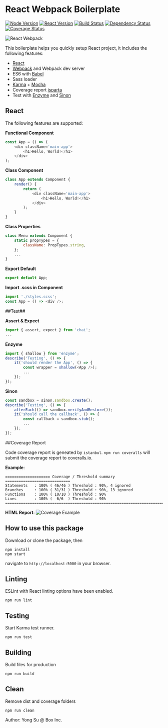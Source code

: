 # React Webpack Boilerplate

[![Node Version](https://img.shields.io/badge/node-v4.4.2-orange.svg)](https://img.shields.io/badge/node-v4.4.2-orange.svg)
[![React Version](https://img.shields.io/badge/react-v15.1.x-blue.svg)](https://img.shields.io/badge/react-v15.1.x-blue.svg)
[![Build Status](https://travis-ci.org/jeantimex/react-webpack-boilerplate.svg?branch=master)](https://travis-ci.org/jeantimex/react-webpack-boilerplate)
[![Dependency Status](https://david-dm.org/jeantimex/react-webpack-boilerplate.svg)](https://david-dm.org/jeantimex/react-webpack-boilerplate)
[![Coverage Status](https://coveralls.io/repos/github/jeantimex/react-webpack-boilerplate/badge.svg?branch=master)](https://coveralls.io/github/jeantimex/react-webpack-boilerplate?branch=master)

![React Webpack](http://jinandsu.net/react-webpack-boilerplate/react-webpack-boilerplate.png)

This boilerplate helps you quickly setup React project, it includes the following features:

- [React](https://facebook.github.io/react/)
- [Webpack](https://webpack.github.io/) and Webpack dev server
- ES6 with [Babel](https://babeljs.io/)
- Sass loader
- [Karma](https://karma-runner.github.io/1.0/index.html) + [Mocha](https://mochajs.org/)
- Coverage report [isparta](https://github.com/douglasduteil/isparta)
- Test with [Enzyme](https://github.com/airbnb/enzyme) and [Sinon](http://sinonjs.org/)

## React

The following features are supported:

**Functional Component**
```javascript
const App = () => (
    <div className='main-app'>
        <h1>Hello, World!</h1>
    </div>
);
```
 
**Class Component**
```javascript
class App extends Component {
    render() {
        return (
            <div className='main-app'>
                <h1>Hello, World!</h1>
            </div>
        );
    }
}
```
 
**Class Properties**
```javascript
class Menu extends Component {
    static propTypes = {
        className: PropTypes.string,
    };
    ...
}
```

**Export Default**
```javascript
export default App;
```

**Import .scss in Component**
```javascript
import './styles.scss';
const App = () => <div />;
```

##Test##

**Assert & Expect**
```javascript
import { assert, expect } from 'chai';
...
```

**Enzyme**
```javascript
import { shallow } from 'enzyme';
describe('Testing', () => {
    it('should render the App', () => {
        const wrapper = shallow(<App />);
        ...
    });
});
```

**Sinon**
```javascript
const sandbox = sinon.sandbox.create();
describe('Testing', () => {
    afterEach(() => sandbox.verifyAndRestore());
    it('should call the callback', () => {
        const callback = sandbox.stub();
        ...
    });
});
```

##Coverage Report

Code coverage report is geneated by `istanbul`. `npm run coveralls` will submit the coverage report to coveralls.io.

**Example**:
```
==================== Coverage / Threshold summary =============================
Statements   : 100% ( 46/46 ) Threshold : 90%, 4 ignored
Branches     : 100% ( 31/31 ) Threshold : 90%, 13 ignored
Functions    : 100% ( 10/10 ) Threshold : 90%
Lines        : 100% (  6/6  ) Threshold : 90%
================================================================================
```

**HTML Report**:
![Coverage Example](http://jinandsu.net/react-webpack-boilerplate/coverage-example.png)

## How to use this package
Download or clone the package, then
```
npm install
npm start
```
navigate to `http://localhost:5000` in your browser.

## Linting
ESLint with React linting options have been enabled.
```
npm run lint
```

## Testing
Start Karma test runner.
```
npm run test
```

## Building
Build files for production
```
npm run build
```

## Clean
Remove dist and coverage folders
```
npm run clean
```

Author: Yong Su @ Box Inc.
